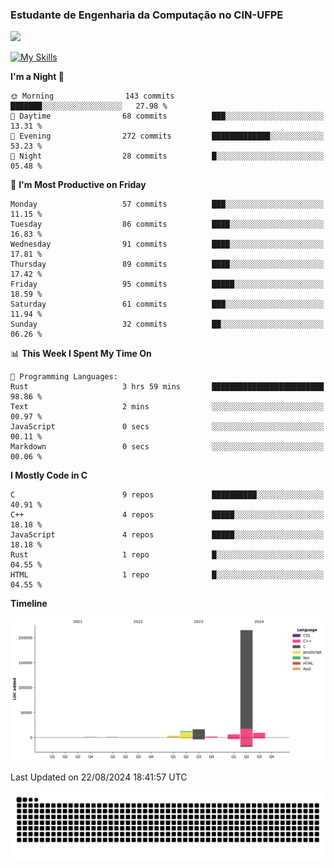 
### Estudante de Engenharia da Computação no CIN-UFPE
<div>
      <!--<img width=400 src="https://github-readme-stats.vercel.app/api?username=Zed201&show_icons=true&theme=tokyonight" /-->
      <img width=400 src='https://leetcode.card.workers.dev/Zed201?theme=nord&font=baloo&extension=null' />
</div>


[![My Skills](https://skillicons.dev/icons?i=c,cpp,rust,py,java,neovim&theme=dark)](https://skillicons.dev)

<!--START_SECTION:waka-->
**I'm a Night 🦉** 

```text
🌞 Morning                143 commits         ███████░░░░░░░░░░░░░░░░░░   27.98 % 
🌆 Daytime                68 commits          ███░░░░░░░░░░░░░░░░░░░░░░   13.31 % 
🌃 Evening                272 commits         █████████████░░░░░░░░░░░░   53.23 % 
🌙 Night                  28 commits          █░░░░░░░░░░░░░░░░░░░░░░░░   05.48 % 
```
📅 **I'm Most Productive on Friday** 

```text
Monday                   57 commits          ███░░░░░░░░░░░░░░░░░░░░░░   11.15 % 
Tuesday                  86 commits          ████░░░░░░░░░░░░░░░░░░░░░   16.83 % 
Wednesday                91 commits          ████░░░░░░░░░░░░░░░░░░░░░   17.81 % 
Thursday                 89 commits          ████░░░░░░░░░░░░░░░░░░░░░   17.42 % 
Friday                   95 commits          █████░░░░░░░░░░░░░░░░░░░░   18.59 % 
Saturday                 61 commits          ███░░░░░░░░░░░░░░░░░░░░░░   11.94 % 
Sunday                   32 commits          ██░░░░░░░░░░░░░░░░░░░░░░░   06.26 % 
```


📊 **This Week I Spent My Time On** 

```text
💬 Programming Languages: 
Rust                     3 hrs 59 mins       █████████████████████████   98.86 % 
Text                     2 mins              ░░░░░░░░░░░░░░░░░░░░░░░░░   00.97 % 
JavaScript               0 secs              ░░░░░░░░░░░░░░░░░░░░░░░░░   00.11 % 
Markdown                 0 secs              ░░░░░░░░░░░░░░░░░░░░░░░░░   00.06 % 
```

**I Mostly Code in C** 

```text
C                        9 repos             ██████████░░░░░░░░░░░░░░░   40.91 % 
C++                      4 repos             █████░░░░░░░░░░░░░░░░░░░░   18.18 % 
JavaScript               4 repos             █████░░░░░░░░░░░░░░░░░░░░   18.18 % 
Rust                     1 repo              █░░░░░░░░░░░░░░░░░░░░░░░░   04.55 % 
HTML                     1 repo              █░░░░░░░░░░░░░░░░░░░░░░░░   04.55 % 
```



**Timeline**

![Lines of Code chart](https://raw.githubusercontent.com/Zed201/Zed201/master/assets/bar_graph.png)


 Last Updated on 22/08/2024 18:41:57 UTC
<!--END_SECTION:waka-->

<picture>
  <source media="(prefers-color-scheme: dark)" srcset="https://github.com/Zed201/Zed201/blob/output/github-contribution-grid-snake-dark.svg" />
  <img alt="github-snake" src="https://github.com/Zed201/Zed201/blob/output/github-contribution-grid-snake-dark.svg" />
</picture>
